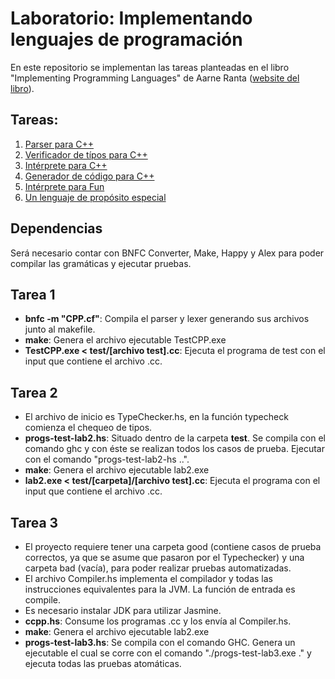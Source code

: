 # Laboratorio: Implementando lenguajes de programación

En este repositorio se implementan las tareas planteadas en el libro "Implementing Programming Languages" de Aarne Ranta ([website del libro](https://www.grammaticalframework.org/ipl-book)).

## Tareas:
1. [Parser para C++](https://www.grammaticalframework.org/ipl-book/assignments/assignment1/assignment1.html)
2. [Verificador de típos para C++](https://www.grammaticalframework.org/ipl-book/assignments/assignment2/assignment2.html)
3. [Intérprete para C++](https://www.grammaticalframework.org/ipl-book/assignments/assignment3/assignment3.html)
4. [Generador de código para C++](https://www.grammaticalframework.org/ipl-book/assignments/assignment4/assignment4.html)
5. [Intérprete para Fun](https://www.grammaticalframework.org/ipl-book/assignments/assignment5/assignment5.html)
6. [Un lenguaje de propósito especial](https://www.grammaticalframework.org/ipl-book/assignments/assignment6/assignment6.html)

## Dependencias

Será necesario contar con BNFC Converter, Make, Happy y Alex para poder compilar las gramáticas y ejecutar pruebas.

## Tarea 1

* __bnfc -m "CPP.cf"__: Compila el parser y lexer generando sus archivos junto al makefile.
* __make__: Genera el archivo ejecutable TestCPP.exe
* __TestCPP.exe < test/[archivo test].cc__: Ejecuta el programa de test con el input que contiene el archivo .cc.

## Tarea 2

* El archivo de inicio es TypeChecker.hs, en la función typecheck comienza el chequeo de tipos.
* __progs-test-lab2.hs__: Situado dentro de la carpeta __test__. Se compila con el comando ghc y con éste se realizan todos los casos de prueba. Ejecutar con el comando "progs-test-lab2-hs ..".
* __make__: Genera el archivo ejecutable lab2.exe
* __lab2.exe < test/[carpeta]/[archivo test].cc__: Ejecuta el programa con el input que contiene el archivo .cc.

## Tarea 3

* El proyecto requiere tener una carpeta good (contiene casos de prueba correctos, ya que se asume que pasaron por el Typechecker) y una carpeta bad (vacía), para poder realizar pruebas automatizadas.
* El archivo Compiler.hs implementa el compilador y todas las instrucciones equivalentes para la JVM. La función de entrada es compile.
* Es necesario instalar JDK para utilizar Jasmine.
* __ccpp.hs__: Consume los programas .cc y los envía al Compiler.hs.
* __make__: Genera el archivo ejecutable lab2.exe
* __progs-test-lab3.hs__: Se compila con el comando GHC. Genera un ejecutable el cual se corre con el comando "./progs-test-lab3.exe ." y ejecuta todas las pruebas atomáticas.
